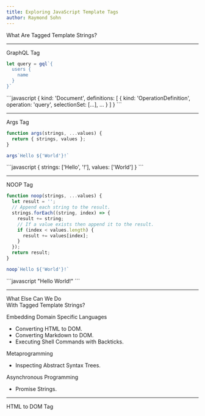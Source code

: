 ```yaml
---
title: Exploring JavaScript Template Tags
author: Raymond Sohn
---
```


What Are Tagged Template Strings?

---

GraphQL Tag

```javascript
let query = gql`{
  users {
    name
  }
}`
```
<div class="fragment">
```javascript
{
  kind: 'Document',
  definitions: [
    {
      kind: 'OperationDefinition',
      operation: 'query',
      selectionSet: [...],
      ...
    }
  ]
}
```
</div>

---

Args Tag

```javascript
function args(strings, ...values) {
  return { strings, values };
}

args`Hello ${'World'}!`
```

<div class="fragment">
```javascript
{
  strings: ['Hello', '!'],
  values: ['World']
}
```
</div>

---

NOOP Tag

```javascript
function noop(strings, ...values) {
  let result = '';
  // Append each string to the result.
  strings.forEach((string, index) => {
    result += string;
    // If a value exists then append it to the result.
    if (index < values.length) {
      result += values[index];
    }
  });
  return result;
}

noop`Hello ${'World'}!`
```

<div class="fragment">
```javascript
"Hello World!"
```
</div>

---

What Else Can We Do<br>With Tagged Template Strings?

<div class="fragment fragment--align-left">
Embedding Domain Specific Languages

- Converting HTML to DOM.
- Converting Markdown to DOM.
- Executing Shell Commands with Backticks.
</div>

<div class="fragment fragment--align-left">
Metaprogramming

- Inspecting Abstract Syntax Trees.
</div>

<div class="fragment fragment--align-left">
Asynchronous Programming

- Promise Strings.
</div>

---

HTML to DOM Tag

